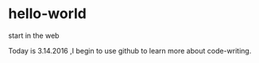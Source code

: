 # hello-world
start in the web

Today is 3.14.2016 ,I begin to use github to learn more about code-writing.
